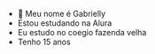 - 👋 Meu nome é Gabrielly
- Estou estudando na Alura
- Eu estudo no coegio fazenda velha 
- Tenho 15 anos 
